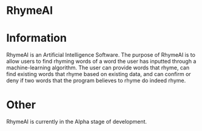 # RhymeAI

Information
======
RhymeAI is an Artificial Intelligence Software. The purpose of RhymeAI is to allow users to find rhyming words of a word the user has inputted through a machine-learning algorithm. The user can provide words that rhyme, can find existing words that rhyme based on existing data, and can confirm or deny if two words that the program believes to rhyme do indeed rhyme.

Other
======
RhymeAI is currently in the Alpha stage of development.
